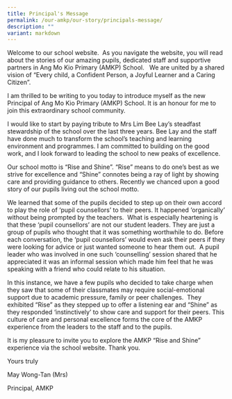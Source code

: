 ```yaml
---
title: Principal's Message
permalink: /our-amkp/our-story/principals-message/
description: ""
variant: markdown
---
```

Welcome to our school website.  As you navigate the website, you will read about the stories of our amazing pupils, dedicated staff and supportive partners in Ang Mo Kio Primary (AMKP) School.   We are united by a shared vision of “Every child, a Confident Person, a Joyful Learner and a Caring Citizen”.

I am thrilled to be writing to you today to introduce myself as the new Principal of Ang Mo Kio Primary (AMKP) School. It is an honour for me to join this extraordinary school community.

I would like to start by paying tribute to Mrs Lim Bee Lay’s steadfast stewardship of the school over the last three years. Bee Lay and the staff have done much to transform the school’s teaching and learning environment and programmes. I am committed to building on the good work, and I look forward to leading the school to new peaks of excellence.

Our school motto is “Rise and Shine”. “Rise” means to do one’s best as we strive for excellence and “Shine” connotes being a ray of light by showing care and providing guidance to others. Recently we chanced upon a good story of our pupils living out the school motto. 

We learned that some of the pupils decided to step up on their own accord to play the role of ‘pupil counsellors’ to their peers. It happened ‘organically’ without being prompted by the teachers.  What is especially heartening is that these ‘pupil counsellors’ are not our student leaders. They are just a group of pupils who thought that it was something worthwhile to do. Before each conversation, the ‘pupil counsellors’ would even ask their peers if they were looking for advice or just wanted someone to hear them out.  A pupil leader who was involved in one such ‘counselling’ session shared that he appreciated it was an informal session which made him feel that he was speaking with a friend who could relate to his situation.

In this instance, we have a few pupils who decided to take charge when they saw that some of their classmates may require social-emotional support due to academic pressure, family or peer challenges.  They exhibited “Rise” as they stepped up to offer a listening ear and “Shine” as they responded ‘instinctively’ to show care and support for their peers. This culture of care and personal excellence forms the core of the AMKP experience from the leaders to the staff and to the pupils.

It is my pleasure to invite you to explore the AMKP “Rise and Shine” experience via the school website. Thank you.

Yours truly

May Wong-Tan (Mrs)

Principal, AMKP
